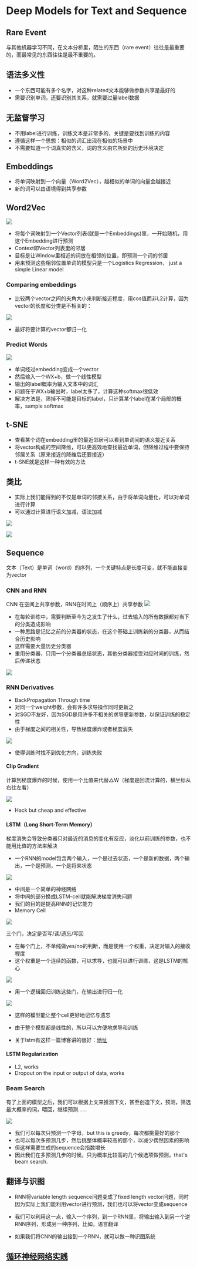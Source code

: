 # Deep Models for Text and Sequence

## Rare Event
与其他机器学习不同，在文本分析里，陌生的东西（rare event）往往是最重要的，而最常见的东西往往是最不重要的。

## 语法多义性
- 一个东西可能有多个名字，对这种related文本能够做参数共享是最好的
- 需要识别单词，还要识别其关系，就需要过量label数据

## 无监督学习
- 不用label进行训练，训练文本是非常多的，关键是要找到训练的内容
- 遵循这样一个思想：相似的词汇出现在相似的场景中
- 不需要知道一个词真实的含义，词的含义由它所处的历史环境决定

## Embeddings
- 将单词映射到一个向量（Word2Vec），越相似的单词的向量会越接近
- 新的词可以由语境得到共享参数

## Word2Vec
![](../../res/word2vec.png)

- 将每个词映射到一个Vector列表(就是一个Embeddings)里，一开始随机，用这个Embedding进行预测
- Context即Vector列表里的邻居
- 目标是让Window里相近的词放在相邻的位置，即预测一个词的邻居
- 用来预测这些相邻位置单词的模型只是一个Logistics Regression， just a simple Linear model
### Comparing embeddings
- 比较两个vector之间的夹角大小来判断接近程度，用cos值而非L2计算，因为vector的长度和分类是不相关的：

![](../../res/cmpcos.png)

- 最好将要计算的vector都归一化

### Predict Words

![](../../res/predictword.png)

- 单词经过embedding变成一个vector
- 然后输入一个WX+b，做一个线性模型
- 输出的label概率为输入文本中的词汇
- 问题在于WX+b输出时，label太多了，计算这种softmax很低效
- 解决方法是，筛掉不可能是目标的label，只计算某个label在某个局部的概率，sample softmax

## t-SNE
- 查看某个词在embedding里的最近邻居可以看到单词间的语义接近关系
- 将vector构成的空间降维，可以更高效地查找最近单词，但降维过程中要保持邻居关系（原来接近的降维后还要接近）
- t-SNE就是这样一种有效的方法

## 类比
- 实际上我们能得到的不仅是单词的邻接关系，由于将单词向量化，可以对单词进行计算
- 可以通过计算进行语义加减，语法加减

![](../../res/analogies.png)

![](../../res/vecanalogy.png)

## Sequence
文本（Text）是单词（word）的序列，一个关键特点是长度可变，就不能直接变为vector

### CNN and RNN
CNN 在空间上共享参数，RNN在时间上（顺序上）共享参数
![](../../res/cnn_rnn.png)

- 在每轮训练中，需要判断至今为之发生了什么，过去输入的所有数据都对当下的分类造成影响
- 一种思路是记忆之前的分类器的状态，在这个基础上训练新的分类器，从而结合历史影响
- 这样需要大量历史分类器
- 重用分类器，只用一个分类器总结状态，其他分类器接受对应时间的训练，然后传递状态

![](../../res/rnn.png)

### RNN Derivatives
- BackPropagation Through time 
- 对同一个weight参数，会有许多求导操作同时更新之
- 对SGD不友好，因为SGD是用许多不相关的求导更新参数，以保证训练的稳定性
- 由于梯度之间的相关性，导致梯度爆炸或者梯度消失

![](../../res/rnn_gradient.png)

- 使得训练时找不到优化方向，训练失败

#### Clip Gradient
计算到梯度爆炸的时候，使用一个比值来代替△W（梯度是回流计算的，横坐标从右往左看）

![](../../res/gradient_clip.png)

- Hack but cheap and effective

#### LSTM（Long Short-Term Memory）
梯度消失会导致分类器只对最近的消息的变化有反应，淡化以前训练的参数，也不能用比值的方法来解决
- 一个RNN的model包含两个输入，一个是过去状态，一个是新的数据，两个输出，一个是预测，一个是将来状态

![](../../res/rnn_model.png)

- 中间是一个简单的神经网络
- 将中间的部分换成LSTM-cell就能解决梯度消失问题
- 我们的目的是提高RNN的记忆能力
- Memory Cell

![](../../res/mem_cell.png)

三个门，决定是否写/读/遗忘/写回

  - 在每个门上，不单纯做yes/no的判断，而是使用一个权重，决定对输入的接收程度
  - 这个权重是一个连续的函数，可以求导，也就可以进行训练，这是LSTM的核心
  
 ![](../../res/lstm_gate.png)
  - 用一个逻辑回归训练这些门，在输出进行归一化
  
  ![](../../res/lstm_cell.png)
  
  - 这样的模型能让整个cell更好地记忆与遗忘
  - 由于整个模型都是线性的，所以可以方便地求导和训练
  
- 关于lstm有这样一篇博客讲的很好：[地址](http://colah.github.io/posts/2015-08-Understanding-LSTMs/)

#### LSTM Regularization
- L2, works
- Dropout on the input or output of data, works

### Beam Search
有了上面的模型之后，我们可以根据上文来推测下文，甚至创造下文，预测，筛选最大概率的词，喂回，继续预测……

![](../../res/beam_search.png)

- 我们可以每次只预测一个字母，but this is greedy，每次都挑最好的那个
- 也可以每次多预测几步，然后挑整体概率较高的那个，以减少偶然因素的影响
- 但这样需要生成的sequence会指数增长
- 因此我们在多预测几步的时候，只为概率比较高的几个候选项做预测，that's beam search.

## 翻译与识图
- RNN将variable length sequence问题变成了fixed length vector问题，同时因为实际上我们能利用vector进行预测，我们也可以将vector变成sequence

- 我们可以利用这一点，输入一个序列，到一个RNN里，将输出输入到另一个逆RNN序列，形成另一种序列，比如，语言翻译
- 如果我们将CNN的输出接到一个RNN，就可以做一种识图系统

## [循环神经网络实践](rnn_practice.md)